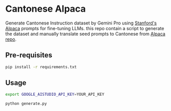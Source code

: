 # Cantonese Alpaca

Generate Cantonese Instruction dataset by Gemini Pro using [Stanford's Alpaca](https://github.com/tatsu-lab/stanford_alpaca) prompts for fine-tuning LLMs.
this repo contain a script to generate the dataset and manually translate seed prompts to Cantonese from [Alpaca repo](https://github.com/tatsu-lab/stanford_alpaca/blob/main/seed_tasks.jsonl).

## Pre-requisites

```bash
pip install -r requirements.txt
```

## Usage

```bash
export GOOGLE_AISTUDIO_API_KEY=YOUR_API_KEY

python generate.py
```